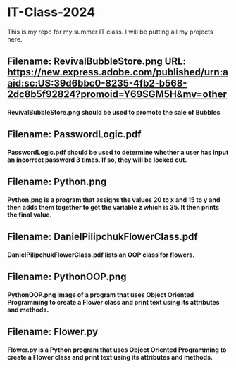 # IT-Class-2024
This is my repo for my summer IT class. I will be putting all my projects here.
## Filename: RevivalBubbleStore.png URL: https://new.express.adobe.com/published/urn:aaid:sc:US:39d6bbc0-8235-4fb2-b568-2dc8b5f92824?promoid=Y69SGM5H&mv=other
#### RevivalBubbleStore.png should be used to promote the sale of Bubbles
## Filename: PasswordLogic.pdf
#### PasswordLogic.pdf should be used to determine whether a user has input an incorrect password 3 times. If so, they will be locked out.
## Filename: Python.png
#### Python.png is a program that assigns the values 20 to x and 15 to y and then adds them together to get the variable z which is 35. It then prints the final value.
## Filename: DanielPilipchukFlowerClass.pdf
#### DanielPilipchukFlowerClass.pdf lists an OOP class for flowers.
## Filename: PythonOOP.png
#### PythonOOP.png image of a program that uses Object Oriented Programming to create a Flower class and print text using its attributes and methods.
## Filename: Flower.py
#### Flower.py is a Python program that uses Object Oriented Programming to create a Flower class and print text using its attributes and methods.
